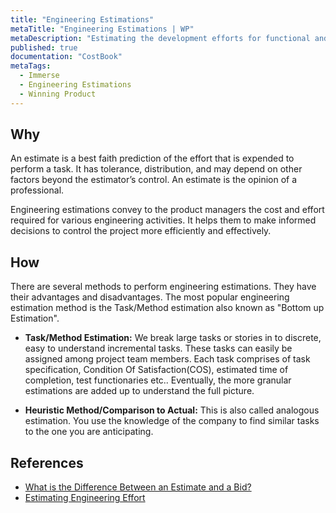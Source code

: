 ```yaml
---
title: "Engineering Estimations"
metaTitle: "Engineering Estimations | WP"
metaDescription: "Estimating the development efforts for functional and non-functional features."
published: true
documentation: "CostBook"
metaTags:
  - Immerse
  - Engineering Estimations
  - Winning Product 
---
```



## Why
An estimate is a best faith prediction of the effort that is expended to perform a task. It has tolerance, distribution, and may depend on other factors beyond the estimator’s control. An estimate is the opinion of a professional.

Engineering estimations convey to the product managers the cost and effort required for various engineering activities. It helps them to make informed decisions to control the project more efficiently and effectively.


## How
There are several methods to perform engineering estimations. They have their advantages and disadvantages. The most popular engineering estimation method is the Task/Method estimation also known as "Bottom up Estimation".

- **Task/Method Estimation:** We break large tasks or stories in to discrete, easy to understand incremental tasks. These tasks can easily be assigned among project team members. Each task comprises of task specification, Condition Of Satisfaction(COS), estimated time of completion, test functionaries etc.. Eventually, the more granular estimations are added up to understand the full picture.

- **Heuristic Method/Comparison to Actual:** This is also called analogous estimation. You use the knowledge of the company to find similar tasks to the one you are anticipating.


## References
- [What is the Difference Between an Estimate and a Bid?](https://sites.google.com/site/mullsengineeringmanagement/articles/three-methods-of-engineering-estimation/estimate-vs-bid)
- [Estimating Engineering Effort ](https://sites.google.com/site/mullsengineeringmanagement/articles/three-methods-of-engineering-estimation)
